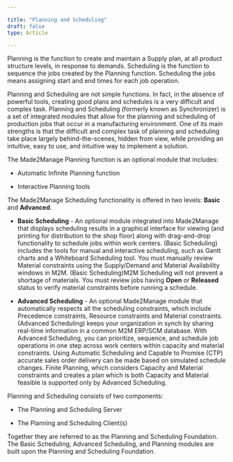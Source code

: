 ```yaml
---

title: "Planning and Scheduling"
draft: false
type: Article

---
```


Planning is the function to create and maintain a Supply plan, at all product structure levels, in response to demands. Scheduling is the function to sequence the jobs created by the Planning function. Scheduling the jobs means assigning start and end times for each job operation.

Planning and Scheduling are not simple functions. In fact, in the absence of powerful tools, creating good plans and schedules is a very difficult and complex task. Planning and Scheduling (formerly known as Synchronizer) is a set of integrated modules that allow for the planning and scheduling of production jobs that occur in a manufacturing environment. One of its main strengths is that the difficult and complex task of planning and scheduling take place largely behind-the-scenes, hidden from view, while providing an intuitive, easy to use, and intuitive way to implement a solution.

The Made2Manage Planning function is an optional module that includes:

- Automatic Infinite Planning function

- Interactive Planning tools

The Made2Manage Scheduling functionality is offered in two levels: **Basic** and **Advanced**.

- **Basic Scheduling** - An optional module integrated into Made2Manage that displays scheduling results in a graphical interface for viewing (and printing for distribution to the shop floor) along with drag-and-drop functionality to schedule jobs within work centers. (Basic Scheduling) includes the tools for manual and interactive scheduling, such as Gantt charts and a Whiteboard Scheduling tool. You must manually review Material constraints using the Supply/Demand and Material Availability windows in M2M. (Basic Scheduling)M2M Scheduling will not prevent a shortage of materials. You must review jobs having **Open** or **Released** status to verify material constraints before running a schedule.

- **Advanced Scheduling** - An optional Made2Manage module that automatically respects all the scheduling constraints, which include Precedence constraints, Resource constraints and Material constraints. (Advanced Scheduling) keeps your organization in synch by sharing real-time information in a common M2M ERP/SCM database. With Advanced Scheduling, you can prioritize, sequence, and schedule job operations in one step across work centers within capacity and material constraints. Using Automatic Scheduling and Capable to Promise (CTP) accurate sales order delivery can be made based on simulated schedule changes. Finite Planning, which considers Capacity and Material constraints and creates a plan which is both Capacity and Material feasible is supported only by Advanced Scheduling.

Planning and Scheduling consists of two components:

- The Planning and Scheduling Server

- The Planning and Scheduling Client(s)

Together they are referred to as the Planning and Scheduling Foundation. The Basic Scheduling, Advanced Scheduling, and Planning modules are built upon the Planning and Scheduling Foundation.

​
